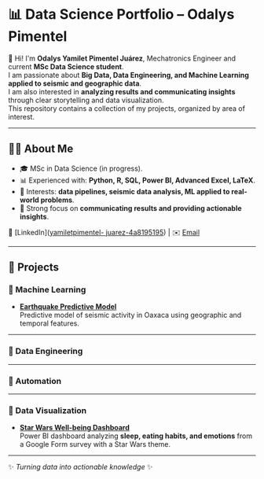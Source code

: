 # 📊 Data Science Portfolio – Odalys Pimentel  

👋 Hi! I'm **Odalys Yamilet Pimentel Juárez**, Mechatronics Engineer and current **MSc Data Science student**.  
I am passionate about **Big Data, Data Engineering, and Machine Learning applied to seismic and geographic data**.  
I am also interested in **analyzing results and communicating insights** through clear storytelling and data visualization.  
This repository contains a collection of my projects, organized by area of interest.  

---

## 🧑‍💻 About Me  
- 🎓 MSc in Data Science (in progress).    
- 📊 Experienced with: **Python, R, SQL, Power BI, Advanced Excel, LaTeX**.  
- 🚀 Interests: **data pipelines, seismic data analysis, ML applied to real-world problems**.  
- 🎯 Strong focus on **communicating results and providing actionable insights**.  

🔗 [LinkedIn]([yamiletpimentel-
juarez-4a8195195](https://www.linkedin.com/in/yamilet-pimentel-juarez-4a8195195/)) | ✉️ [Email](odalyspimentel0@gmail.com)  

---

## 🚀 Projects  

### 🔹 Machine Learning  
- **[Earthquake Predictive Model](./machine-learning/earthquake-predictive-model/)**  
  Predictive model of seismic activity in Oaxaca using geographic and temporal features.  

---

### 🔹 Data Engineering  


---
### 🔹 Automation


---

### 🔹 Data Visualization  
- **[Star Wars Well-being Dashboard](./visualizations/powerbi-wellbeing-starwars/)**  
  Power BI dashboard analyzing **sleep, eating habits, and emotions** from a Google Form survey with a Star Wars theme.  


---

✨ *Turning data into actionable knowledge* ✨  


